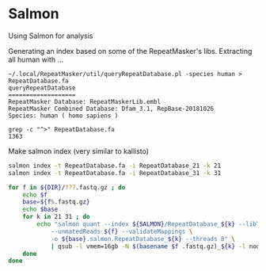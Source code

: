
#	Salmon


Using Salmon for analysis


Generating an index based on some of the RepeatMasker's libs. Extracting all human with ...


```
~/.local/RepeatMasker/util/queryRepeatDatabase.pl -species human > RepeatDatabase.fa
queryRepeatDatabase
===================
RepeatMasker Database: RepeatMaskerLib.embl
RepeatMasker Combined Database: Dfam_3.1, RepBase-20181026
Species: human ( homo sapiens )

grep -c "^>" RepeatDatabase.fa
1363
```



Make salmon index (very similar to kallisto)

```BASH
salmon index -t RepeatDatabase.fa -i RepeatDatabase_21 -k 21
salmon index -t RepeatDatabase.fa -i RepeatDatabase_31 -k 31
```




```BASH
for f in ${DIR}/???.fastq.gz ; do
	echo $f
	base=${f%.fastq.gz}
	echo $base
	for k in 21 31 ; do
		echo "salmon quant --index ${SALMON}/RepeatDatabase_${k} --libType A \
			--unmatedReads ${f} --validateMappings \
			-o ${base}.salmon.RepeatDatabase_${k} --threads 8" \
			| qsub -l vmem=16gb -N $(basename $f .fastq.gz)_${k} -l nodes=1:ppn=8
	done
done
```


